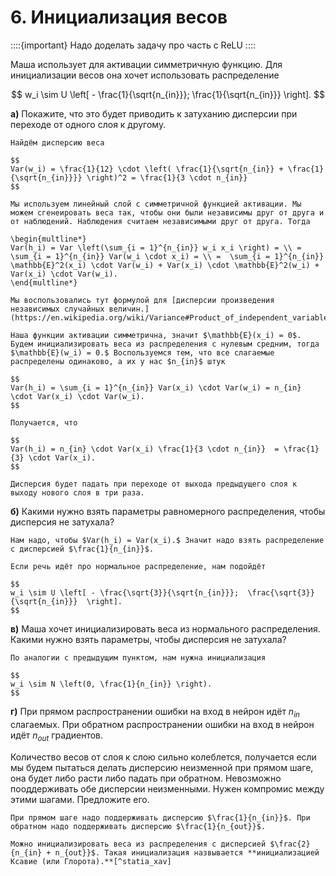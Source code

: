 # 6. Инициализация весов 

::::{important}
Надо доделать задачу про часть с ReLU
::::

Маша использует для активации симметричную функцию. Для инициализации весов она хочет использовать распределение 

$$
w_i \sim U \left[ - \frac{1}{\sqrt{n_{in}}};  \frac{1}{\sqrt{n_{in}}}  \right].
$$

__а)__ Покажите, что это будет приводить к затуханию дисперсии при переходе от одного слоя к другому. 

```{dropdown} Решение
Найдём дисперсию веса 

$$
Var(w_i) = \frac{1}{12} \cdot \left( \frac{1}{\sqrt{n_{in}} + \frac{1}{\sqrt{n_{in}}}} \right)^2 = \frac{1}{3 \cdot n_{in}} 
$$

Мы используем линейный слой с симметричной функцией активации. Мы можем сгенеировать веса так, чтобы они были независимы друг от друга и от наблюдений. Наблюдения считаем независимыми друг от друга. Тогда 

\begin{multline*}
Var(h_i) = Var \left(\sum_{i = 1}^{n_{in}} w_i x_i \right) = \\ = \sum_{i = 1}^{n_{in}} Var(w_i \cdot x_i) = \\ =  \sum_{i = 1}^{n_{in}} \mathbb{E}^2(x_i) \cdot Var(w_i) + Var(x_i) \cdot \mathbb{E}^2(w_i) + Var(x_i) \cdot Var(w_i).
\end{multline*}

Мы воспользовались тут формулой для [дисперсии произведения независимых случайных величин.](https://en.wikipedia.org/wiki/Variance#Product_of_independent_variables)

Наша функции активации симметрична, значит $\mathbb{E}(x_i) = 0$. Будем инициализировать веса из распределения с нулевым средним, тогда $\mathbb{E}(w_i) = 0.$ Воспользуемся тем, что все слагаемые распределены одинаково, а их у нас $n_{in}$ штук

$$
Var(h_i) = \sum_{i = 1}^{n_{in}} Var(x_i) \cdot Var(w_i) = n_{in} \cdot Var(x_i) \cdot Var(w_i).
$$

Получается, что 

$$
Var(h_i) = n_{in} \cdot Var(x_i) \frac{1}{3 \cdot n_{in}}  = \frac{1}{3} \cdot Var(x_i).
$$

Дисперсия будет падать при переходе от выхода предыдущего слоя к выходу нового слоя в три раза. 

```

__б)__ Какими нужно взять параметры равномерного распределения, чтобы дисперсия не затухала? 

```{dropdown} Решение
Нам надо, чтобы $Var(h_i) = Var(x_i).$ Значит надо взять распределение с дисперсией $\frac{1}{n_{in}}$. 

Если речь идёт про нормальное распределение, нам подойдёт

$$
w_i \sim U \left[ - \frac{\sqrt{3}}{\sqrt{n_{in}}};  \frac{\sqrt{3}}{\sqrt{n_{in}}}  \right].
$$

```

__в)__ Маша хочет инициализировать веса из нормального распределения. Какими нужно взять параметры, чтобы дисперсия не затухала? 

```{dropdown} Решение
По аналогии с предыдущим пунктом, нам нужна инициализация 

$$
w_i \sim N \left(0, \frac{1}{n_{in}} \right).
$$

```

__г)__ При прямом распространении ошибки на вход в нейрон идёт $n_{in}$ слагаемых. При обратном распространении ошибки на вход в нейрон идёт $n_{out}$ градиентов. 

Количество весов от слоя к слою сильно колеблется, получается если мы будем пытаться делать дисперсию неизменной при прямом шаге, она будет либо расти либо падать при обратном. Невозможно пооддерживать обе дисперсии неизменными. Нужен компромис между этими шагами. Предложите его. 


```{dropdown} Решение
При прямом шаге надо поддерживать дисперсию $\frac{1}{n_{in}}$. При обратном надо поддерживать дисперсию $\frac{1}{n_{out}}$. 

Можно инициализировать веса из распределения с дисперсией $\frac{2}{n_{in} + n_{out}}$. Такая инициализация назвывается **инициализацией Ксавие (или Глорота).**[^statia_xav] 

```

<!-- Внутри нейрона в качестве функции активации используется ReLU. На вход идёт $10$ признаков. В качестве инициализации для весов используется нормальное распределение, $N(0,1)$. С какой вероятностью нейрон будет выдавать на выход нулевое наблюдение, если 

Предположения на входы? Какое распределение и с какими параметрами надо использовать, чтобы этого не произошло? Сюда же про инициализацию Хе.

__г)__

```{dropdown} Решение

```

__д)__ 

```{dropdown} Решение

```
 -->
[^statia_xav]: [Understanding the difficulty of training deep feedforward neural networks](http://proceedings.mlr.press/v9/glorot10a/glorot10a.pdf)


